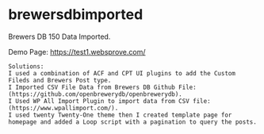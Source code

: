 # brewersdbimported
Brewers DB 150 Data Imported. 

Demo Page: https://test1.websprove.com/

    Solutions:
    I used a combination of ACF and CPT UI plugins to add the Custom Fileds and Brewers Post type.
    I Imported CSV File Data from Brewers DB Github File: (https://github.com/openbrewerydb/openbrewerydb).
    I Used WP All Import Plugin to import data from CSV file: (https://www.wpallimport.com/).
    I used twenty Twenty-One theme then I created template page for homepage and added a Loop script with a pagination to query the posts.
